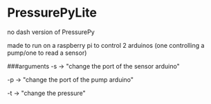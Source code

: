 # PressurePyLite
no dash version of PressurePy

made to run on a raspberry pi to control 2 arduinos (one controlling a pump/one to read a sensor)


###arguments
-s -> "change the port of the sensor arduino"

-p -> "change the port of the pump arduino"

-t -> "change the pressure"
